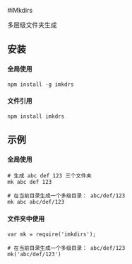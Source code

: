 #iMkdirs

多层级文件夹生成

## 安装
#### 全局使用
```shell
npm install -g imkdrs
```

#### 文件引用 
```shell
npm install imkdrs
```

## 示例
#### 全局使用
```shell
# 生成 abc def 123 三个文件夹
mk abc def 123

# 在当前目录生成一个多级目录： abc/def/123
mk abc abc/def/123
```

#### 文件夹中使用
```shell
var mk = require('imkdirs');

# 在当前目录生成一个多级目录： abc/def/123
mk('abc/def/123')
```